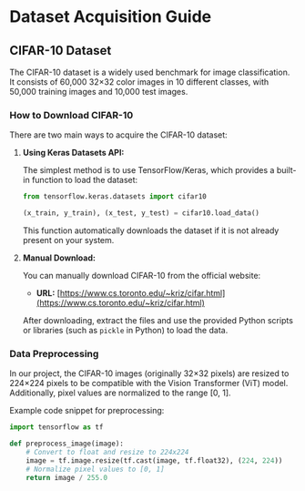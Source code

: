 # Dataset Acquisition Guide

## CIFAR-10 Dataset

The CIFAR-10 dataset is a widely used benchmark for image classification. It consists of 60,000 32×32 color images in 10 different classes, with 50,000 training images and 10,000 test images.

### How to Download CIFAR-10

There are two main ways to acquire the CIFAR-10 dataset:

1. **Using Keras Datasets API:**

   The simplest method is to use TensorFlow/Keras, which provides a built-in function to load the dataset:

   ```python
   from tensorflow.keras.datasets import cifar10

   (x_train, y_train), (x_test, y_test) = cifar10.load_data()
   ```

   This function automatically downloads the dataset if it is not already present on your system.

2. **Manual Download:**

   You can manually download CIFAR-10 from the official website:
   
   - **URL:** [https://www.cs.toronto.edu/~kriz/cifar.html](https://www.cs.toronto.edu/~kriz/cifar.html)

   After downloading, extract the files and use the provided Python scripts or libraries (such as `pickle` in Python) to load the data.

### Data Preprocessing

In our project, the CIFAR-10 images (originally 32×32 pixels) are resized to 224×224 pixels to be compatible with the Vision Transformer (ViT) model. Additionally, pixel values are normalized to the range [0, 1].

Example code snippet for preprocessing:
```python
import tensorflow as tf

def preprocess_image(image):
    # Convert to float and resize to 224x224
    image = tf.image.resize(tf.cast(image, tf.float32), (224, 224))
    # Normalize pixel values to [0, 1]
    return image / 255.0
```
